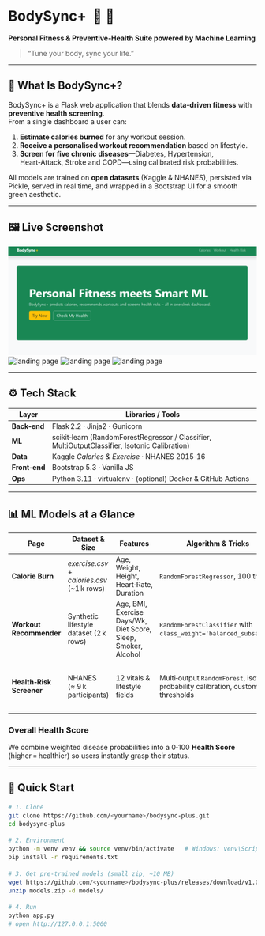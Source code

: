 # BodySync+  :muscle: :heartbeat:
**Personal Fitness & Preventive‑Health Suite powered by Machine Learning**

> “Tune your body, sync your life.”

---

## 🔑 What Is BodySync+?

BodySync+ is a Flask web application that blends **data‑driven fitness** with **preventive health screening**.  
From a single dashboard a user can:

1. **Estimate calories burned** for any workout session.  
2. **Receive a personalised workout recommendation** based on lifestyle.  
3. **Screen for five chronic diseases**—Diabetes, Hypertension, Heart‑Attack, Stroke and COPD—using calibrated risk probabilities.

All models are trained on **open datasets** (Kaggle & NHANES), persisted via Pickle, served in real time, and wrapped in a Bootstrap UI for a smooth green aesthetic.

---

## 🖼️ Live Screenshot

![landing page](https://github.com/Khawaish2006/BodySync-/blob/main/Screenshot%202025-06-28%20134447.png)
![landing page](https://github.com/Khawaish2006/BodySyncPlus/blob/main/Screenshot%202025-07-12%20233250.png)
![landing page](https://github.com/Khawaish2006/BodySyncPlus/blob/main/Screenshot%202025-07-12%20233235.png)
![landing page](https://github.com/Khawaish2006/BodySyncPlus/blob/main/Screenshot%202025-07-12%20233136.png)


---

## ⚙️ Tech Stack

| Layer | Libraries / Tools |
|-------|-------------------|
| **Back‑end** | Flask 2.2 · Jinja2 · Gunicorn |
| **ML** | scikit‑learn (RandomForestRegressor / Classifier, MultiOutputClassifier, Isotonic Calibration) |
| **Data** | Kaggle *Calories & Exercise* · NHANES 2015‑16 |
| **Front‑end** | Bootstrap 5.3 · Vanilla JS |
| **Ops** | Python 3.11 · virtualenv · (optional) Docker & GitHub Actions |

---

## 📊 ML Models at a Glance

| Page | Dataset & Size | Features | Algorithm & Tricks | Key Metric |
|------|----------------|----------|--------------------|------------|
| **Calorie Burn** | *exercise.csv* + *calories.csv* (~1 k rows) | Age, Weight, Height, Heart‑Rate, Duration | `RandomForestRegressor`, 100 trees | MAE ≈ **12 kcal** |
| **Workout Recommender** | Synthetic lifestyle dataset (2 k rows) | Age, BMI, Exercise Days/Wk, Diet Score, Sleep, Smoker, Alcohol | `RandomForestClassifier` with `class_weight='balanced_subsample'` | F1‑weighted **0.94** |
| **Health‑Risk Screener** | NHANES (≈ 9 k participants) | 12 vitals & lifestyle fields | Multi‑output `RandomForest`, isotonic probability calibration, custom thresholds | **AUC 0.94** (Diabetes); recall 0.45‑0.80 across labels |

### Overall Health Score  
We combine weighted disease probabilities into a 0‑100 **Health Score** (higher = healthier) so users instantly grasp their status.

---

## 🚀 Quick Start

```bash
# 1. Clone
git clone https://github.com/<yourname>/bodysync-plus.git
cd bodysync-plus

# 2. Environment
python -m venv venv && source venv/bin/activate   # Windows: venv\Scripts\activate
pip install -r requirements.txt

# 3. Get pre‑trained models (small zip, ~10 MB)
wget https://github.com/<yourname>/bodysync-plus/releases/download/v1.0/models.zip
unzip models.zip -d models/

# 4. Run
python app.py
# open http://127.0.0.1:5000
